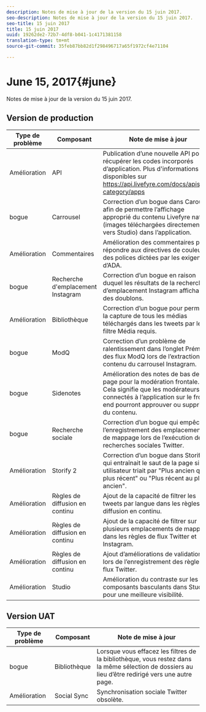 ```yaml
---
description: Notes de mise à jour de la version du 15 juin 2017.
seo-description: Notes de mise à jour de la version du 15 juin 2017.
seo-title: 15 juin 2017
title: 15 juin 2017
uuid: 19262de2-72b7-4df8-b041-1c4171381158
translation-type: tm+mt
source-git-commit: 35feb87bb82d1f298496717a65f1972cf4e71104

---
```



# June 15, 2017{#june}

Notes de mise à jour de la version du 15 juin 2017.

## Version de production

| **Type de problème** | **Composant** | **Note de mise à jour** |
|---|---|---|
| Amélioration | API | Publication d’une nouvelle API pour récupérer les codes incorporés d’application. Plus d'informations sont disponibles sur https://api.livefyre.com/docs/apis/by-category/apps |
| bogue | Carrousel | Correction d’un bogue dans Carousel afin de permettre l’affichage approprié du contenu Livefyre natif (images téléchargées directement vers Studio) dans l’application. |
| Amélioration | Commentaires | Amélioration des commentaires pour répondre aux directives de couleur des polices dictées par les exigences d’ADA. |
| bogue | Recherche d'emplacement Instagram | Correction d’un bogue en raison duquel les résultats de la recherche d’emplacement Instagram affichaient des doublons. |
| Amélioration | Bibliothèque | Correction d’un bogue pour permettre la capture de tous les médias téléchargés dans les tweets par le filtre Média requis. |
| bogue | ModQ | Correction d’un problème de ralentissement dans l’onglet Prémod des flux ModQ lors de l’extraction du contenu du carrousel Instagram. |
| bogue | Sidenotes | Amélioration des notes de bas de page pour la modération frontale. Cela signifie que les modérateurs connectés à l’application sur le front-end pourront approuver ou supprimer du contenu. |
| bogue | Recherche sociale | Correction d’un bogue qui empêchait l’enregistrement des emplacements de mappage lors de l’exécution de recherches sociales Twitter. |
| Amélioration | Storify 2 | Correction d’un bogue dans Storify 2 qui entraînait le saut de la page si un utilisateur triait par "Plus ancien que plus récent" ou "Plus récent au plus ancien". |
| Amélioration | Règles de diffusion en continu | Ajout de la capacité de filtrer les tweets par langue dans les règles de diffusion en continu. |
| Amélioration | Règles de diffusion en continu | Ajout de la capacité de filtrer sur plusieurs emplacements de mappage dans les règles de flux Twitter et Instagram. |
| Amélioration | Règles de diffusion en continu | Ajout d’améliorations de validation lors de l’enregistrement des règles de flux Twitter. |
| Amélioration | Studio | Amélioration du contraste sur les composants basculants dans Studio pour une meilleure visibilité. |

## Version UAT

| **Type de problème** | **Composant** | **Note de mise à jour** |
|---|---|---|
| bogue | Bibliothèque | Lorsque vous effacez les filtres de la bibliothèque, vous restez dans la même sélection de dossiers au lieu d’être redirigé vers une autre page. |
| Amélioration | Social Sync | Synchronisation sociale Twitter obsolète. |


